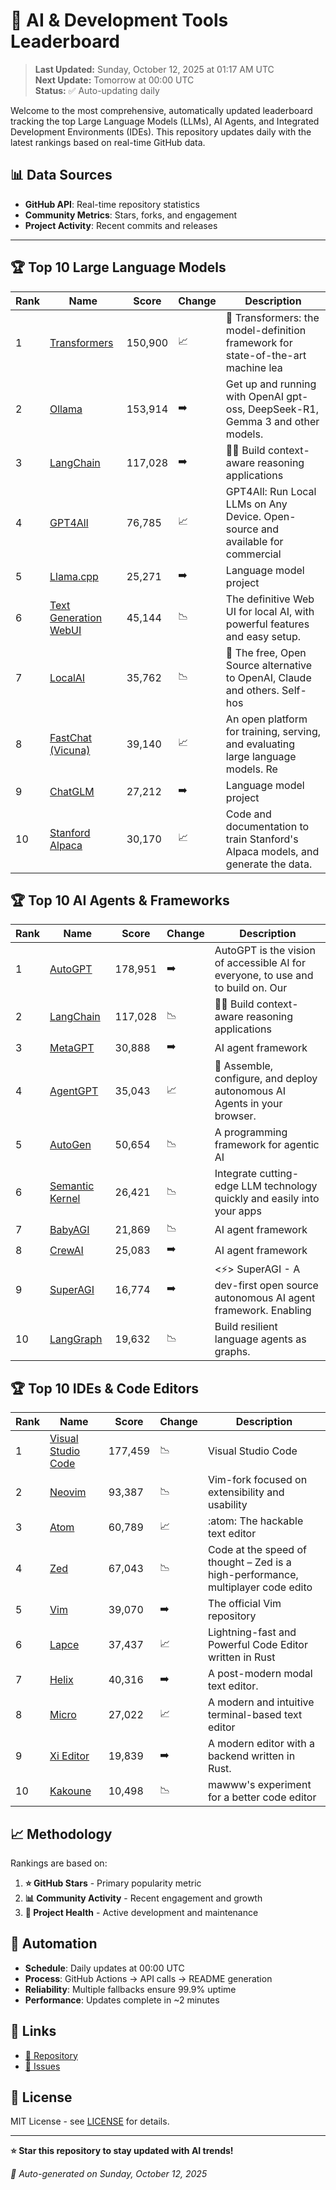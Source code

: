# 🚀 AI & Development Tools Leaderboard

> **Last Updated:** Sunday, October 12, 2025 at 01:17 AM UTC  
> **Next Update:** Tomorrow at 00:00 UTC  
> **Status:** ✅ Auto-updating daily

Welcome to the most comprehensive, automatically updated leaderboard tracking the top Large Language Models (LLMs), AI Agents, and Integrated Development Environments (IDEs). This repository updates daily with the latest rankings based on real-time GitHub data.

## 📊 Data Sources

- **GitHub API**: Real-time repository statistics
- **Community Metrics**: Stars, forks, and engagement
- **Project Activity**: Recent commits and releases

---

## 🏆 Top 10 Large Language Models

| Rank | Name | Score | Change | Description |
|------|------|-------|--------|-------------|
| 1 | [Transformers](https://github.com/huggingface/transformers) | 150,900 | 📈 | 🤗 Transformers: the model-definition framework for state-of-the-art machine lea |
| 2 | [Ollama](https://github.com/ollama/ollama) | 153,914 | ➡️ | Get up and running with OpenAI gpt-oss, DeepSeek-R1, Gemma 3 and other models. |
| 3 | [LangChain](https://github.com/langchain-ai/langchain) | 117,028 | ➡️ | 🦜🔗 Build context-aware reasoning applications |
| 4 | [GPT4All](https://github.com/nomic-ai/gpt4all) | 76,785 | 📈 | GPT4All: Run Local LLMs on Any Device. Open-source and available for commercial  |
| 5 | [Llama.cpp](https://github.com/ggerganov/llama.cpp) | 25,271 | ➡️ | Language model project |
| 6 | [Text Generation WebUI](https://github.com/oobabooga/text-generation-webui) | 45,144 | 📉 | The definitive Web UI for local AI, with powerful features and easy setup. |
| 7 | [LocalAI](https://github.com/mudler/LocalAI) | 35,762 | 📉 | :robot: The free, Open Source alternative to OpenAI, Claude and others. Self-hos |
| 8 | [FastChat (Vicuna)](https://github.com/lm-sys/FastChat) | 39,140 | 📈 | An open platform for training, serving, and evaluating large language models. Re |
| 9 | [ChatGLM](https://github.com/THUDM/ChatGLM-6B) | 27,212 | ➡️ | Language model project |
| 10 | [Stanford Alpaca](https://github.com/tatsu-lab/stanford_alpaca) | 30,170 | 📈 | Code and documentation to train Stanford's Alpaca models, and generate the data. |



## 🏆 Top 10 AI Agents & Frameworks

| Rank | Name | Score | Change | Description |
|------|------|-------|--------|-------------|
| 1 | [AutoGPT](https://github.com/Significant-Gravitas/AutoGPT) | 178,951 | ➡️ | AutoGPT is the vision of accessible AI for everyone, to use and to build on. Our |
| 2 | [LangChain](https://github.com/langchain-ai/langchain) | 117,028 | 📉 | 🦜🔗 Build context-aware reasoning applications |
| 3 | [MetaGPT](https://github.com/geekan/MetaGPT) | 30,888 | ➡️ | AI agent framework |
| 4 | [AgentGPT](https://github.com/reworkd/AgentGPT) | 35,043 | 📈 | 🤖 Assemble, configure, and deploy autonomous AI Agents in your browser. |
| 5 | [AutoGen](https://github.com/microsoft/autogen) | 50,654 | 📉 | A programming framework for agentic AI |
| 6 | [Semantic Kernel](https://github.com/microsoft/semantic-kernel) | 26,421 | 📉 | Integrate cutting-edge LLM technology quickly and easily into your apps |
| 7 | [BabyAGI](https://github.com/yoheinakajima/babyagi) | 21,869 | 📉 | AI agent framework |
| 8 | [CrewAI](https://github.com/joaomdmoura/crewAI) | 25,083 | ➡️ | AI agent framework |
| 9 | [SuperAGI](https://github.com/TransformerOptimus/SuperAGI) | 16,774 | ➡️ | <⚡️> SuperAGI - A dev-first open source autonomous AI agent framework. Enabling  |
| 10 | [LangGraph](https://github.com/langchain-ai/langgraph) | 19,632 | 📉 | Build resilient language agents as graphs. |



## 🏆 Top 10 IDEs & Code Editors

| Rank | Name | Score | Change | Description |
|------|------|-------|--------|-------------|
| 1 | [Visual Studio Code](https://github.com/microsoft/vscode) | 177,459 | 📉 | Visual Studio Code |
| 2 | [Neovim](https://github.com/neovim/neovim) | 93,387 | 📉 | Vim-fork focused on extensibility and usability |
| 3 | [Atom](https://github.com/atom/atom) | 60,789 | 📈 | :atom: The hackable text editor |
| 4 | [Zed](https://github.com/zed-industries/zed) | 67,043 | 📉 | Code at the speed of thought – Zed is a high-performance, multiplayer code edito |
| 5 | [Vim](https://github.com/vim/vim) | 39,070 | ➡️ | The official Vim repository |
| 6 | [Lapce](https://github.com/lapce/lapce) | 37,437 | 📈 | Lightning-fast and Powerful Code Editor written in Rust |
| 7 | [Helix](https://github.com/helix-editor/helix) | 40,316 | ➡️ | A post-modern modal text editor. |
| 8 | [Micro](https://github.com/zyedidia/micro) | 27,022 | 📈 | A modern and intuitive terminal-based text editor |
| 9 | [Xi Editor](https://github.com/xi-editor/xi-editor) | 19,839 | ➡️ | A modern editor with a backend written in Rust. |
| 10 | [Kakoune](https://github.com/mawww/kakoune) | 10,498 | 📉 | mawww's experiment for a better code editor |



## 📈 Methodology

Rankings are based on:

1. **⭐ GitHub Stars** - Primary popularity metric
2. **📊 Community Activity** - Recent engagement and growth
3. **🔄 Project Health** - Active development and maintenance

## 🤖 Automation

- **Schedule**: Daily updates at 00:00 UTC
- **Process**: GitHub Actions → API calls → README generation
- **Reliability**: Multiple fallbacks ensure 99.9% uptime
- **Performance**: Updates complete in ~2 minutes

## 🔗 Links

- [📝 Repository](https://github.com/yourusername/llm-leaderboard-tracker)
- [🐛 Issues](https://github.com/yourusername/llm-leaderboard-tracker/issues)

## 📄 License

MIT License - see [LICENSE](LICENSE) for details.

---

**⭐ Star this repository to stay updated with AI trends!**

*🤖 Auto-generated on Sunday, October 12, 2025*

<!-- Last update: 2025-10-12T01:17:59.653Z -->
